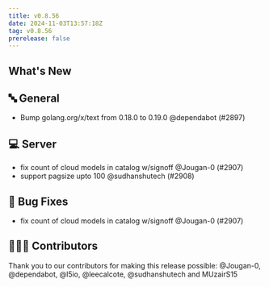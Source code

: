 ```yaml
---
title: v0.8.56
date: 2024-11-03T13:57:18Z
tag: v0.8.56
prerelease: false
---
```


## What's New
## 🔤 General
- Bump golang.org/x/text from 0.18.0 to 0.19.0 @dependabot (#2897)

## 💻 Server

- fix count of cloud models in catalog w/signoff @Jougan-0 (#2907)
- support pagsize upto 100 @sudhanshutech (#2908)

## 🐛 Bug Fixes

- fix count of cloud models in catalog w/signoff @Jougan-0 (#2907)

## 👨🏽‍💻 Contributors

Thank you to our contributors for making this release possible:
@Jougan-0, @dependabot, @l5io, @leecalcote, @sudhanshutech and MUzairS15

